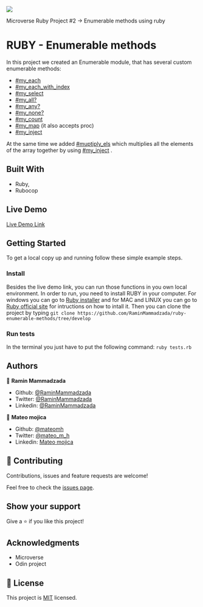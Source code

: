 ![](https://img.shields.io/badge/Microverse-blueviolet)

Microverse Ruby Project #2 -> Enumerable methods using ruby

# RUBY - Enumerable methods

In this project we created an Enumerable module, that has several custom enumerable methods:

- [#my_each](https://github.com/RaminMammadzada/ruby-enumerable-methods/blob/62cbc653fd9882ce113ca9d1d00a377251e313e5/enumerable.rb#L3)
- [#my_each_with_index](https://github.com/RaminMammadzada/ruby-enumerable-methods/blob/62cbc653fd9882ce113ca9d1d00a377251e313e5/enumerable.rb#L11)
- [#my_select](https://github.com/RaminMammadzada/ruby-enumerable-methods/blob/62cbc653fd9882ce113ca9d1d00a377251e313e5/enumerable.rb#L19)
- [#my_all?](https://github.com/RaminMammadzada/ruby-enumerable-methods/blob/62cbc653fd9882ce113ca9d1d00a377251e313e5/enumerable.rb#L33)
- [#my_any?](https://github.com/RaminMammadzada/ruby-enumerable-methods/blob/62cbc653fd9882ce113ca9d1d00a377251e313e5/enumerable.rb#L57)
- [#my_none?](https://github.com/RaminMammadzada/ruby-enumerable-methods/blob/62cbc653fd9882ce113ca9d1d00a377251e313e5/enumerable.rb#L81)
- [#my_count](https://github.com/RaminMammadzada/ruby-enumerable-methods/blob/62cbc653fd9882ce113ca9d1d00a377251e313e5/enumerable.rb#L106)
- [#my_map](https://github.com/RaminMammadzada/ruby-enumerable-methods/blob/62cbc653fd9882ce113ca9d1d00a377251e313e5/enumerable.rb#L126) (it also accepts proc)
- [#my_inject](https://github.com/RaminMammadzada/ruby-enumerable-methods/blob/62cbc653fd9882ce113ca9d1d00a377251e313e5/enumerable.rb#L145)

At the same time we added [#muptiply_els](https://github.com/RaminMammadzada/ruby-enumerable-methods/blob/62cbc653fd9882ce113ca9d1d00a377251e313e5/enumerable.rb#L170) which multiplies all the elements of the array together by using [#my_inject](https://github.com/RaminMammadzada/ruby-enumerable-methods/blob/62cbc653fd9882ce113ca9d1d00a377251e313e5/enumerable.rb#L145) .

## Built With

- Ruby,
- Rubocop

## Live Demo

[Live Demo Link](https://repl.it/@remki/ruby-enumerable-methods-1#enumerable.rb)


## Getting Started

To get a local copy up and running follow these simple example steps.

### Install
Besides the live demo link, you can run those functions in you own local environment. 
In order to run, you need to install RUBY in your computer. For windows you can go to [Ruby installer](https://rubyinstaller.org/) and for MAC and LINUX you can go to [Ruby official site](https://www.ruby-lang.org/en/downloads/) for intructions on how to intall it.
Then you can clone the project by typing ```git clone https://github.com/RaminMammadzada/ruby-enumerable-methods/tree/develop```
### Run tests
In the terminal you just have to put the following command: 
```ruby tests.rb```


## Authors

👤 **Ramin Mammadzada**

- Github: [@RaminMammadzada](https://github.com/RaminMammadzada)
- Twitter: [@RaminMammadzada](https://twitter.com/RaminMammadzada)
- Linkedin: [@RaminMammadzada](https://www.linkedin.com/in/raminmammadzada) 

👤 **Mateo mojica**

- Github: [@mateomh](https://github.com/mateomh)
- Twitter: [@mateo_m_h](https://twitter.com/mateo_m_h)
- Linkedin: [Mateo mojica](https://linkedin.com/mateo_mojica_hernandez)

## 🤝 Contributing

Contributions, issues and feature requests are welcome!

Feel free to check the [issues page](issues/).

## Show your support

Give a ⭐️ if you like this project!

## Acknowledgments

- Microverse
- Odin project

## 📝 License

This project is [MIT](lic.url) licensed.
